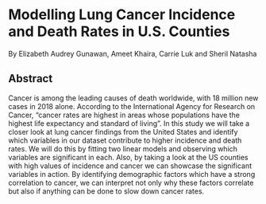 # Modelling Lung Cancer Incidence and Death Rates in U.S. Counties
By Elizabeth Audrey Gunawan, Ameet Khaira, Carrie Luk and Sheril Natasha

## Abstract
Cancer is among the leading causes of death worldwide, with 18 million new cases in 2018 alone. According to the International Agency for Research on Cancer, “cancer rates are highest in areas whose populations have the highest life expectancy and standard of living”. In this study we will take a closer look at lung cancer findings from the United States and identify which variables in our dataset contribute to higher incidence and death rates. We will do this by fitting two linear models and observing which variables are significant in each. Also, by taking a look at the US counties with high values of incidence and cancer we can showcase the significant variables in action. By identifying demographic factors which have a strong correlation to cancer, we can interpret not only why these factors correlate but also if anything can be done to slow down cancer rates.


